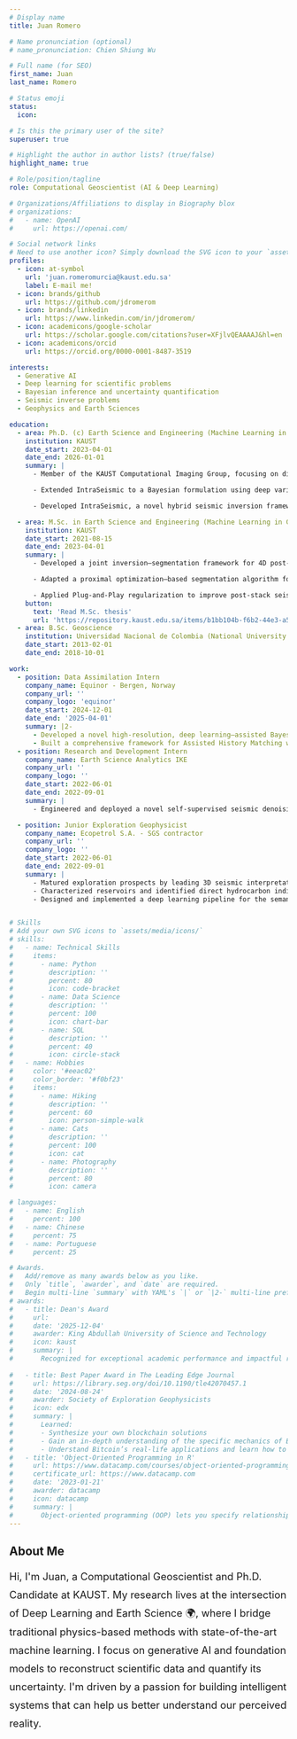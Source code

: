 ```yaml
---
# Display name
title: Juan Romero

# Name pronunciation (optional)
# name_pronunciation: Chien Shiung Wu

# Full name (for SEO)
first_name: Juan
last_name: Romero

# Status emoji
status:
  icon: 

# Is this the primary user of the site?
superuser: true

# Highlight the author in author lists? (true/false)
highlight_name: true

# Role/position/tagline
role: Computational Geoscientist (AI & Deep Learning)

# Organizations/Affiliations to display in Biography blox
# organizations:
#   - name: OpenAI
#     url: https://openai.com/

# Social network links
# Need to use another icon? Simply download the SVG icon to your `assets/media/icons/` folder.
profiles:
  - icon: at-symbol
    url: 'juan.romeromurcia@kaust.edu.sa'
    label: E-mail me!
  - icon: brands/github
    url: https://github.com/jdromerom
  - icon: brands/linkedin
    url: https://www.linkedin.com/in/jdromerom/
  - icon: academicons/google-scholar
    url: https://scholar.google.com/citations?user=XFjlvQEAAAAJ&hl=en
  - icon: academicons/orcid
    url: https://orcid.org/0000-0001-8487-3519

interests:
  - Generative AI
  - Deep learning for scientific problems
  - Bayesian inference and uncertainty quantification
  - Seismic inverse problems
  - Geophysics and Earth Sciences

education:
  - area: Ph.D. (c) Earth Science and Engineering (Machine Learning in Geoscience Track)
    institution: KAUST
    date_start: 2023-04-01
    date_end: 2026-01-01
    summary: |
      - Member of the KAUST Computational Imaging Group, focusing on diffusion models and generative architectures for scientific imaging. Current work includes hyperspectral data reconstruction and physics-informed inverse problems, leveraging high-performance computing resources for large-scale training and experimentation.

      - Extended IntraSeismic to a Bayesian formulation using deep variational inference for scalable uncertainty quantification. Introduced B-IntraSeismic and B-IntraSeismic Flow, which incorporate implicit neural representations and conditional normalizing flows to model complex, non-Gaussian posterior distributions.

      - Developed IntraSeismic, a novel hybrid seismic inversion framework that combines implicit neural representations with physical modeling to parameterize subsurface properties, achieving high reconstruction quality and rapid convergence in both static and dynamic settings.

  - area: M.Sc. in Earth Science and Engineering (Machine Learning in Geoscience Track)
    institution: KAUST
    date_start: 2021-08-15
    date_end: 2023-04-01
    summary: |
      - Developed a joint inversion–segmentation framework for 4D post-stack seismic inversion that integrates total variation and segmentation priors to enhance resolution, suppress nonrepeatable noise, and classify subsurface changes. This work was recognized with the 2023 Best Paper Award by The Leading Edge journal.

      - Adapted a proximal optimization–based segmentation algorithm for GPU acceleration using CUDA via Numba, significantly improving computational efficiency. The project was recognized as one of the winning submissions at the KAUST–NVIDIA Hackathon for its innovation in high-performance scientific computing.

      - Applied Plug-and-Play regularization to improve post-stack seismic inversion, integrating CNN-based denoisers to replace hand-crafted model-based priors traditionally used in inverse problems.
    button:
      text: 'Read M.Sc. thesis'
      url: 'https://repository.kaust.edu.sa/items/b1bb104b-f6b2-44e3-a5f9-98613b851e6a'
  - area: B.Sc. Geoscience
    institution: Universidad Nacional de Colombia (National University of Colombia)
    date_start: 2013-02-01
    date_end: 2018-10-01

work:
  - position: Data Assimilation Intern
    company_name: Equinor - Bergen, Norway
    company_url: ''
    company_logo: 'equinor'
    date_start: 2024-12-01
    date_end: '2025-04-01'
    summary: |2-
      - Developed a novel high-resolution, deep learning–assisted Bayesian 4D seismic inversion approach, improving the detection of subsurface changes related to CO2 injection.
      - Built a comprehensive framework for Assisted History Matching with seismic data, focusing on enhancing predictive modeling for CO2 storage monitoring. 
  - position: Research and Development Intern
    company_name: Earth Science Analytics IKE
    company_url: ''
    company_logo: ''
    date_start: 2022-06-01
    date_end: 2022-09-01
    summary: |
      - Engineered and deployed a novel self-supervised seismic denoising model into a commercial software platform, achieving superior signal preservation on large-scale field data and directly enhancing product capabilities.

  - position: Junior Exploration Geophysicist
    company_name: Ecopetrol S.A. - SGS contractor
    company_url: ''
    company_logo: ''
    date_start: 2022-06-01
    date_end: 2022-09-01
    summary: |
      - Matured exploration prospects by leading 3D seismic interpretation, structural mapping, and volumetric analysis to define drillable targets.
      - Characterized reservoirs and identified direct hydrocarbon indicators (DHIs) via quantitative interpretation, including AVO analysis and seismic inversion. 
      - Designed and implemented a deep learning pipeline for the semantic segmentation of complex mud diapir bodies in 3D seismic volumes.   


# Skills
# Add your own SVG icons to `assets/media/icons/`
# skills:
#   - name: Technical Skills
#     items:
#       - name: Python
#         description: ''
#         percent: 80
#         icon: code-bracket
#       - name: Data Science
#         description: ''
#         percent: 100
#         icon: chart-bar
#       - name: SQL
#         description: ''
#         percent: 40
#         icon: circle-stack
#   - name: Hobbies
#     color: '#eeac02'
#     color_border: '#f0bf23'
#     items:
#       - name: Hiking
#         description: ''
#         percent: 60
#         icon: person-simple-walk
#       - name: Cats
#         description: ''
#         percent: 100
#         icon: cat
#       - name: Photography
#         description: ''
#         percent: 80
#         icon: camera

# languages:
#   - name: English
#     percent: 100
#   - name: Chinese
#     percent: 75
#   - name: Portuguese
#     percent: 25

# Awards.
#   Add/remove as many awards below as you like.
#   Only `title`, `awarder`, and `date` are required.
#   Begin multi-line `summary` with YAML's `|` or `|2-` multi-line prefix and indent 2 spaces below.
# awards:
#   - title: Dean's Award
#     url:
#     date: '2025-12-04'
#     awarder: King Abdullah University of Science and Technology
#     icon: kaust
#     summary: |
#       Recognized for exceptional academic performance and impactful research contributions during doctoral studies.
      
#   - title: Best Paper Award in The Leading Edge Journal
#     url: https://library.seg.org/doi/10.1190/tle42070457.1
#     date: '2024-08-24'
#     awarder: Society of Exploration Geophysicists
#     icon: edx
#     summary: |
#       Learned:
#       - Synthesize your own blockchain solutions
#       - Gain an in-depth understanding of the specific mechanics of Bitcoin
#       - Understand Bitcoin’s real-life applications and learn how to attack and destroy Bitcoin, Ethereum, smart contracts and Dapps, and alternatives to Bitcoin’s Proof-of-Work consensus algorithm
#   - title: 'Object-Oriented Programming in R'
#     url: https://www.datacamp.com/courses/object-oriented-programming-with-s3-and-r6-in-r
#     certificate_url: https://www.datacamp.com
#     date: '2023-01-21'
#     awarder: datacamp
#     icon: datacamp
#     summary: |
#       Object-oriented programming (OOP) lets you specify relationships between functions and the objects that they can act on, helping you manage complexity in your code. This is an intermediate level course, providing an introduction to OOP, using the S3 and R6 systems. S3 is a great day-to-day R programming tool that simplifies some of the functions that you write. R6 is especially useful for industry-specific analyses, working with web APIs, and building GUIs.
---
```


## About Me

<div style="font-size: 1.15rem; line-height: 1.8;">
Hi, I'm Juan, a Computational Geoscientist and Ph.D. Candidate at KAUST. My research lives at the intersection of Deep Learning and Earth Science 🌍, where I bridge traditional physics-based methods with state-of-the-art machine learning. I focus on generative AI and foundation models to reconstruct scientific data and quantify its uncertainty. I'm driven by a passion for building intelligent systems that can help us better understand our perceived reality.

</div>